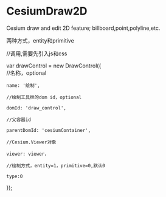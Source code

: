 # CesiumDraw2D
Cesium draw and edit 2D feature; billboard,point,polyline,etc.

两种方式，entity和primitive

//调用,需要先引入js和css  

var drawControl = new DrawControl({  
    //名称，optional  
    
    name: '绘制',  
    
    //绘制工具栏的dom id，optional  
    
    domId: 'draw_control',  
    
    //父容器id  
    
    parentDomId: 'cesiumContainer',  
    
    //Cesium.Viewer对象  
    
    viewer: viewer，  
    
    //绘制方式，entity=1，primitive=0,默认0  
    
    type:0  
    
});


